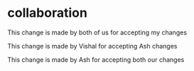 # collaboration


This change is made by both of us for accepting my changes

This change is made by Vishal for accepting Ash changes

This change is made by Ash for accepting both our changes
